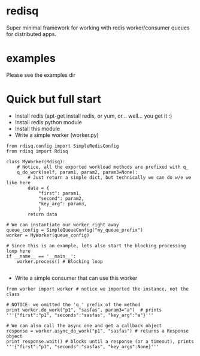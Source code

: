 redisq
======

Super minimal framework for working with redis worker/consumer queues for distributed apps.


examples
==========
Please see the examples dir


Quick but full start
==========
- Install redis (apt-get install redis, or yum, or... well... you get it :)
- Install redis python module 
- Install this module
- Write a simple worker (worker.py)
```
from rdisq.config import SimpleRedisConfig
from rdisq import Rdisq

class MyWorker(Rdisq):
    # Notice, all the exported workload methods are prefixed with q_
    q_do_work(self, param1, param2, param3=None):
        # Just return a simple dict, but technically we can do w/e we like here
        data = {
            "first": param1,
            "second": param2,
            "key_arg": param3,
            }
        return data

# We can instantiate our worker right away
queue_config = SimpleQueueConfig("my_queue_prefix")
worker = MyWorker(queue_config)

# Since this is an example, lets also start the blocking processing loop here
if __name__ == '__main__':
    worker.process() # Blocking loop
    
```
- Write a simple consumer that can use this worker
```
from worker import worker # notice we imported the instance, not the class

# NOTICE: we omitted the 'q_' prefix of the method
print worker.do_work("p1", "sasfas", param3="a")  # prints '''{"first":"p1", "seconds":"sasfas", "key_arg":"a"}'''

# We can also call the async one and get a callback object
response = worker.async_do_work("p1", "sasfas") # returns a Response object
print response.wait() # blocks until a response (or a timeout), prints '''{"first":"p1", "seconds":"sasfas", "key_args":None}'''

```
